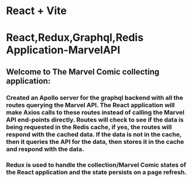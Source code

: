 # React + Vite
# React,Redux,Graphql,Redis Application-MarvelAPI

## Welcome to The Marvel Comic collecting application:
### Created an Apollo server for the graphql backend with all the routes querying the Marvel API.  The React application will make Axios calls to these routes instead of calling the Marvel API end-points directly. Routes will check to see if the data is being requested in the Redis cache, if yes, the routes will respond with the cached data.  If the data is not in the cache, then it queries the API for the data, then stores it in the cache and respond with the data. 
### Redux is used to handle the collection/Marvel Comic states of the React application and the state persists on a page refresh.
